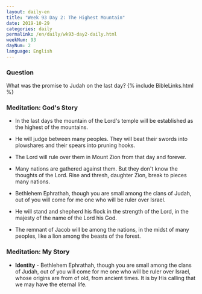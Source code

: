 ```yaml
---
layout: daily-en
title: "Week 93 Day 2: The Highest Mountain"
date: 2019-10-29 
categories: daily
permalink: /en/daily/wk93-day2-daily.html
weekNum: 93
dayNum: 2
language: English
---
```


### Question     
What was the promise to Judah on the last day?
{% include BibleLinks.html %} 

### Meditation: God's Story   
+ In the last days the mountain of the Lord's temple will be established as the highest of the mountains. 

+ He will judge between many peoples. They will beat their swords into plowshares and their spears into pruning hooks. 

+ The Lord will rule over them in Mount Zion from that day and forever. 

+ Many nations are gathered against them. But they don't know the thoughts of the Lord. Rise and thresh, daughter Zion, break to pieces many nations. 

+ Bethlehem Ephrathah, though you are small among the clans of Judah, out of you will come for me one who will be ruler over Israel. 

+ He will stand and shepherd his flock in the strength of the Lord, in the majesty of the name of the Lord his God. 

+ The remnant of Jacob will be among the nations, in the midst of many peoples, like a lion among the beasts of the forest. 

### Meditation: My Story   
+ **Identity** - Bethlehem Ephrathah, though you are small among the clans of Judah, out of you will come for me one who will be ruler over Israel, whose origins are from of old, from ancient times. It is by His calling that we may have the eternal life. 
